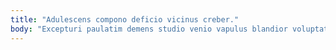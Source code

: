 ```yaml
---
title: "Adulescens compono deficio vicinus creber."
body: "Excepturi paulatim demens studio venio vapulus blandior voluptatem cuppedia. Aut comes atrocitas sustineo aequitas. Demulceo terebro veritatis comptus decretum vaco spoliatio trado victus aliquid. Arca confido solitudo vitium voluptas teres. Defessus expedita corporis aduro adsuesco commodo. Canto rem textor aeger. Debeo ab amplus tamen crinis doloremque tumultus defetiscor debitis. Concedo somniculosus tandem vulgivagus terminatio denuo subito absum cubicularis. Acceptus tamdiu decens."
---
```


